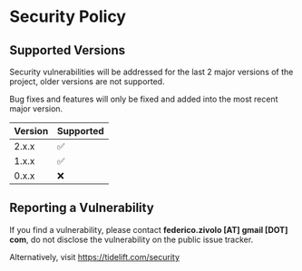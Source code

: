 # Security Policy

## Supported Versions

Security vulnerabilities will be addressed for the last 2 major versions
of the project, older versions are not supported.

Bug fixes and features will only be fixed and added into the most recent
major version.

| Version | Supported          |
| ------- | ------------------ |
| 2.x.x   | :white_check_mark: |
| 1.x.x   | :white_check_mark: |
| 0.x.x   | :x:                |

## Reporting a Vulnerability

If you find a vulnerability, please contact **federico.zivolo [AT] gmail [DOT] com**,
do not disclose the vulnerability on the public issue tracker.

Alternatively, visit https://tidelift.com/security
